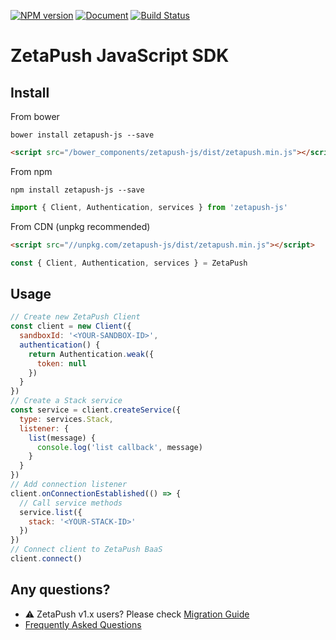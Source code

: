 [![NPM version][npm-version-image]][npm-url]
[![Document][doc-version-image]][doc-url]
[![Build Status][build-status-image]][build-status-url]

# ZetaPush JavaScript SDK

## Install

From bower

```console
bower install zetapush-js --save
```

```html
<script src="/bower_components/zetapush-js/dist/zetapush.min.js"></script>
```

From npm

```console
npm install zetapush-js --save
```

```js
import { Client, Authentication, services } from 'zetapush-js'
```

From CDN (unpkg recommended)

```html
<script src="//unpkg.com/zetapush-js/dist/zetapush.min.js"></script>
```

```js
const { Client, Authentication, services } = ZetaPush
```

## Usage

```js
// Create new ZetaPush Client
const client = new Client({
  sandboxId: '<YOUR-SANDBOX-ID>',
  authentication() {
    return Authentication.weak({
      token: null
    })
  }
})
// Create a Stack service
const service = client.createService({
  type: services.Stack,
  listener: {
    list(message) {
      console.log('list callback', message)
    }
  }
})
// Add connection listener
client.onConnectionEstablished(() => {
  // Call service methods
  service.list({
    stack: '<YOUR-STACK-ID>'
  })
})
// Connect client to ZetaPush BaaS
client.connect()
```

## Any questions?

* :warning: ZetaPush v1.x users? Please check [Migration Guide](./docs/MIGRATION.md)
* [Frequently Asked Questions](./docs/FAQ.md)

[npm-version-image]: http://img.shields.io/npm/v/zetapush-js.svg?style=flat-square
[npm-url]: https://npmjs.org/package/zetapush-js

[doc-version-image]: http://zetapush.github.io/zetapush-js/badge.svg?t=0
[doc-url]: http://zetapush.github.io/zetapush-js/

[build-status-image]: http://img.shields.io/travis/zetapush/zetapush-js.svg?style=flat
[build-status-url]: http://travis-ci.org/zetapush/zetapush-js
